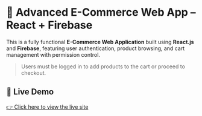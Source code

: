 # 🛒 Advanced E-Commerce Web App – React + Firebase

This is a fully functional **E-Commerce Web Application** built using **React.js** and **Firebase**, featuring user authentication, product browsing, and cart management with permission control.

> Users must be logged in to add products to the cart or proceed to checkout.

## 🔗 Live Demo
[👉 Click here to view the live site](https://ecoomercep.web.app/)


